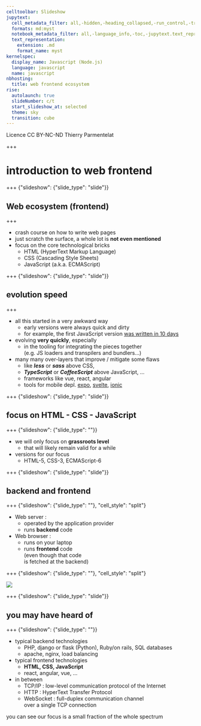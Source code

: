 ```yaml
---
celltoolbar: Slideshow
jupytext:
  cell_metadata_filter: all,-hidden,-heading_collapsed,-run_control,-trusted
  formats: md:myst
  notebook_metadata_filter: all,-language_info,-toc,-jupytext.text_representation.jupytext_version,-jupytext.text_representation.format_version
  text_representation:
    extension: .md
    format_name: myst
kernelspec:
  display_name: Javascript (Node.js)
  language: javascript
  name: javascript
nbhosting:
  title: web frontend ecosystem
rise:
  autolaunch: true
  slideNumber: c/t
  start_slideshow_at: selected
  theme: sky
  transition: cube
---
```


<div class="licence">
<span>Licence CC BY-NC-ND</span>
<span>Thierry Parmentelat</span>
</div>

+++

# introduction to web frontend

+++ {"slideshow": {"slide_type": "slide"}}

## Web ecosystem (frontend)

+++

* crash course on how to write web pages  
* just scratch the surface, a whole lot is **not even mentioned**  
* focus on the core technological bricks
  * HTML (HyperText Markup Language)
  * CSS (Cascading Style Sheets)
  * JavaScript (a.k.a. ECMAScript)

+++ {"slideshow": {"slide_type": "slide"}}

## evolution speed

+++

* all this started in a very awkward way
  * early versions were always quick and dirty
  * for example, the first JavaScript version [was written in 10 days](https://thenewstack.io/brendan-eich-on-creating-javascript-in-10-days-and-what-hed-do-differently-today/)
* evolving **very quickly**, especially
  * in the tooling for integrating the pieces together  
    (e.g. JS loaders and transpilers and bundlers…)
* many many over-layers that improve / mitigate some flaws
  * like ***less*** or ***sass*** above CSS,  
  * ***TypeScript*** or ***CoffeeScript*** above JavaScript, …
  * frameworks like vue, react, angular
  * tools for mobile depl. [expo](https://expo.io), 
    [svelte](https://svelte.dev), [ionic](https://ionicframework.com)

+++ {"slideshow": {"slide_type": "slide"}}

##  focus on HTML - CSS - JavaScript

+++ {"slideshow": {"slide_type": ""}}

* we will only focus on **grassroots level**
  * that will likely remain valid for a while
* versions for our focus
  * HTML-5, CSS-3, ECMAScript-6

+++ {"slideshow": {"slide_type": "slide"}}

## backend and frontend

+++ {"slideshow": {"slide_type": ""}, "cell_style": "split"}

* Web server :  
  * operated by the application provider
  * runs **backend** code
* Web browser :   
  * runs on your laptop
  * runs **frontend** code  
    (even though that code  
    is fetched at the backend)

+++ {"slideshow": {"slide_type": ""}, "cell_style": "split"}

![](../media/client-server.svg)

+++ {"slideshow": {"slide_type": "slide"}}

## you may have heard of

+++ {"slideshow": {"slide_type": ""}}

* typical backend technologies
  * PHP, django or flask (Python), Ruby/on rails, SQL databases
  * apache, nginx, load balancing
* typical frontend technologies
  * **HTML, CSS, JavaScript**
  * react, angular, vue, ...
* in between
  * TCP/IP : low-level communication protocol of the Internet
  * HTTP : HyperText Transfer Protocol
  * WebSocket : full-duplex communication channel  
    over a single TCP connection 

you can see our focus is 
a small fraction of the whole spectrum
